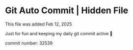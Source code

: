 # Git Auto Commit | Hidden File

This file was added Feb 12, 2025

Just for fun and keeping my daily git commit active 🤪

commit number: 32539
